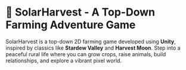 # 🌾 SolarHarvest - A Top-Down Farming Adventure Game

SolarHarvest is a top-down 2D farming game developed using **Unity**, inspired by classics like **Stardew Valley** and **Harvest Moon**. Step into a peaceful rural life where you can grow crops, raise animals, build relationships, and explore a vibrant pixel world.
